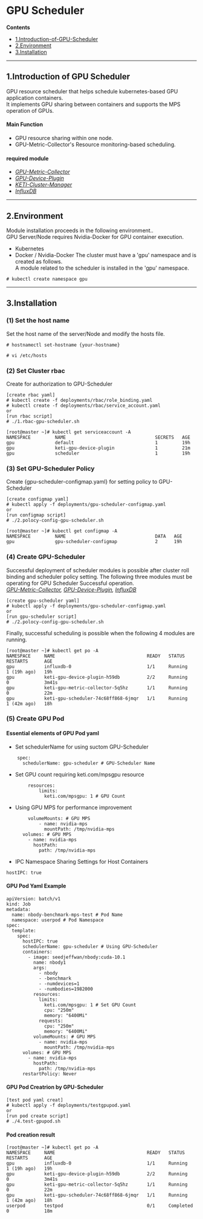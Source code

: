 # GPU Scheduler
**Contents**
- [1.Introduction-of-GPU-Scheduler](#1introduction-of-gpu-scheduler)
- [2.Environment](#2environment)
- [3.Installation](#3installation)
----
## 1.Introduction of GPU Scheduler
GPU resource scheduler that helps schedule kubernetes-based GPU application containers.<br>
It implements GPU sharing between containers and supports the MPS operation of GPUs.
#### Main Function
- GPU resource sharing within one node.
- GPU-Metric-Collector's Resource monitoring-based scheduling.
#### required module
- *[GPU-Metric-Collector](https://github.com/KETI-ExaScale/GPU-Metric-Collector)*
- *[GPU-Device-Plugin](https://github.com/KETI-ExaScale/GPU-Device-Plugin)*
- *[KETI-Cluster-Manager](https://github.com/KETI-ExaScale/KETI-Cluster-Manager)*
- *[InfluxDB](https://github.com/KETI-ExaScale/InfluxDB)*
---
## 2.Environment
Module installation proceeds in the following environment..<br>
GPU Server/Node requires Nvidia-Docker for GPU container execution.<br>
- Kubernetes 
- Docker / Nvidia-Docker
The cluster must have a 'gpu' namespace and is created as follows.<br>
A module related to the scheduler is installed in the 'gpu' namespace.
```
# kubectl create namespace gpu
```
---
## 3.Installation
### (1) Set the host name
Set the host name of the server/Node and modify the hosts file.
```
# hostnamectl set-hostname {your-hostname}
```
```
# vi /etc/hosts
```
### (2) Set Cluster rbac
Create for authorization to GPU-Scheduler
```
[create rbac yaml]
# kubectl create -f deployments/rbac/role_binding.yaml
# kubectl create -f deployments/rbac/service_account.yaml
or
[run rbac script]
# ./1.rbac-gpu-scheduler.sh
```
```
[root@master ~]# kubectl get serviceaccount -A
NAMESPACE         NAME                                 SECRETS   AGE
gpu               default                              1         19h
gpu               keti-gpu-device-plugin               1         21m
gpu               scheduler                            1         19h
```
### (3) Set GPU-Scheduler Policy
Create {gpu-scheduler-configmap.yaml} for setting policy to GPU-Scheduler
```
[create configmap yaml]
# kubectl apply -f deployments/gpu-scheduler-configmap.yaml
or
[run configmap script]
# ./2.polocy-config-gpu-scheduler.sh
```
```
[root@master ~]# kubectl get configmap -A
NAMESPACE         NAME                                 DATA   AGE
gpu               gpu-scheduler-configmap              2      19h
```
### (4) Create GPU-Scheduler
Successful deployment of scheduler modules is possible after cluster roll binding and scheduler policy setting.
The following three modules must be operating for GPU Scheduler Successful operation.<br>
*[GPU-Metric-Collector](https://github.com/KETI-ExaScale/GPU-Metric-Collector), [GPU-Device-Plugin](https://github.com/KETI-ExaScale/GPU-Device-Plugin), [InfluxDB](https://github.com/KETI-ExaScale/InfluxDB)*
```
[create gpu-scheduler yaml]
# kubectl apply -f deployments/gpu-scheduler-configmap.yaml
or
[run gpu-scheduler script]
# ./2.polocy-config-gpu-scheduler.sh
```
Finally, successful scheduling is possible when the following 4 modules are running.
```
[root@master ~]# kubectl get po -A
NAMESPACE     NAME                                  READY   STATUS      RESTARTS      AGE
gpu           influxdb-0                            1/1     Running     1 (19h ago)   19h
gpu           keti-gpu-device-plugin-h59db          2/2     Running     0             3m41s
gpu           keti-gpu-metric-collector-5q5hz       1/1     Running     0             22m
gpu           keti-gpu-scheduler-74c68ff868-6jmqr   1/1     Running     1 (42m ago)   18h
```
### (5) Create GPU Pod
#### Essential elements of GPU Pod yaml
+ Set schedulerName for using suctom GPU-Scheduler
```
    spec:
      schedulerName: gpu-scheduler # GPU-Scheduler Name
```
+ Set GPU count requiring keti.com/mpsgpu resource
```
        resources:
            limits:
              keti.com/mpsgpu: 1 # GPU Count
```
+ Using GPU MPS for performance improvement
```
        volumeMounts: # GPU MPS
            - name: nvidia-mps
              mountPath: /tmp/nvidia-mps 
      volumes: # GPU MPS
        - name: nvidia-mps
          hostPath:
            path: /tmp/nvidia-mps
```
+ IPC Namespace Sharing Settings for Host Containers
```
hostIPC: true
```
#### GPU Pod Yaml Example
```
apiVersion: batch/v1
kind: Job
metadata:
  name: nbody-benchmark-mps-test # Pod Name
  namespace: userpod # Pod Namespace
spec:
  template:
    spec:
      hostIPC: true
      schedulerName: gpu-scheduler # Using GPU-Scheduler
      containers:
        - image: seedjeffwan/nbody:cuda-10.1
          name: nbody1
          args:
            - nbody
            - -benchmark
            - -numdevices=1
            - -numbodies=1982000
          resources:
            limits:
              keti.com/mpsgpu: 1 # Set GPU Count
              cpu: "250m"
              memory: "6400Mi"
            requests:
              cpu: "250m"
              memory: "6400Mi"
          volumeMounts: # GPU MPS
            - name: nvidia-mps
              mountPath: /tmp/nvidia-mps 
      volumes: # GPU MPS
        - name: nvidia-mps
          hostPath:
            path: /tmp/nvidia-mps
      restartPolicy: Never
```
#### GPU Pod Creatrion by GPU-Scheduler
```
[test pod yaml creat]
# kubectl apply -f deployments/testgpupod.yaml
or
[run pod create script]
# ./4.test-gpupod.sh
```
#### Pod creation result
```
[root@master ~]# kubectl get po -A
NAMESPACE     NAME                                  READY   STATUS      RESTARTS      AGE
gpu           influxdb-0                            1/1     Running     1 (19h ago)   19h
gpu           keti-gpu-device-plugin-h59db          2/2     Running     0             3m41s
gpu           keti-gpu-metric-collector-5q5hz       1/1     Running     0             22m
gpu           keti-gpu-scheduler-74c68ff868-6jmqr   1/1     Running     1 (42m ago)   18h
userpod       testpod                               0/1     Completed   0             18m
```
